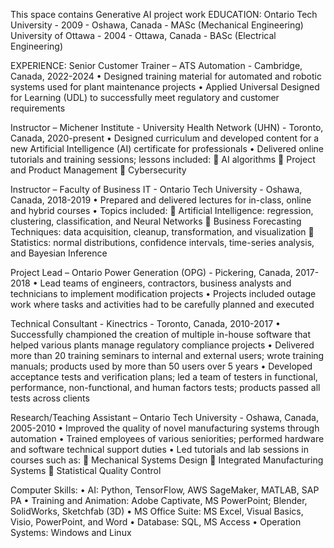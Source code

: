 This space contains Generative AI project work
EDUCATION: 
Ontario Tech University - 2009 - Oshawa, Canada - MASc (Mechanical Engineering)		                                
University of Ottawa - 2004 - Ottawa, Canada - BASc (Electrical Engineering)

EXPERIENCE:	
Senior Customer Trainer – ATS Automation - Cambridge, Canada, 2022-2024
•	Designed training material for automated and robotic systems used for plant maintenance projects
•	Applied Universal Designed for Learning (UDL) to successfully meet regulatory and customer requirements

Instructor – Michener Institute - University Health Network (UHN) - Toronto, Canada, 2020-present
•	Designed curriculum and developed content for a new Artificial Intelligence (AI) certificate for professionals
•	Delivered online tutorials and training sessions; lessons included:
	AI algorithms 
	Project and Product Management
	Cybersecurity

Instructor – Faculty of Business IT - Ontario Tech University - Oshawa, Canada, 2018-2019
•	Prepared and delivered lectures for in-class, online and hybrid courses
•	Topics included:
	Artificial Intelligence: regression, clustering, classification, and Neural Networks
	Business Forecasting Techniques: data acquisition, cleanup, transformation, and visualization
	Statistics: normal distributions, confidence intervals, time-series analysis, and Bayesian Inference

Project Lead – Ontario Power Generation (OPG) - Pickering, Canada, 2017-2018
•	Lead teams of engineers, contractors, business analysts and technicians to implement modification projects 
•	Projects included outage work where tasks and activities had to be carefully planned and executed

Technical Consultant - Kinectrics - Toronto, Canada, 2010-2017
•	Successfully championed the creation of multiple in-house software that helped various plants manage regulatory compliance projects 
•	Delivered more than 20 training seminars to internal and external users; wrote training manuals; products used by more than 50 users over 5 years
•	Developed acceptance tests and verification plans; led a team of testers in functional, performance, non-functional, and human factors tests; products passed all tests across clients

Research/Teaching Assistant – Ontario Tech University - Oshawa, Canada, 2005-2010
•	Improved the quality of novel manufacturing systems through automation
•	Trained employees of various seniorities; performed hardware and software technical support duties
•	Led tutorials and lab sessions in courses such as:
	Mechanical Systems Design 
	Integrated Manufacturing Systems 
	Statistical Quality Control

Computer Skills:
•	AI: Python, TensorFlow, AWS SageMaker, MATLAB, SAP PA
•	Training and Animation: Adobe Captivate, MS PowerPoint; Blender, SolidWorks, Sketchfab (3D)
•	MS Office Suite: MS Excel, Visual Basics, Visio, PowerPoint, and Word
•	Database: SQL, MS Access 
•	Operation Systems:  Windows and Linux

